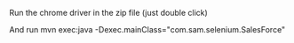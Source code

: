 Run the chrome driver in the zip file (just double click)

And run
mvn exec:java -Dexec.mainClass="com.sam.selenium.SalesForce"
